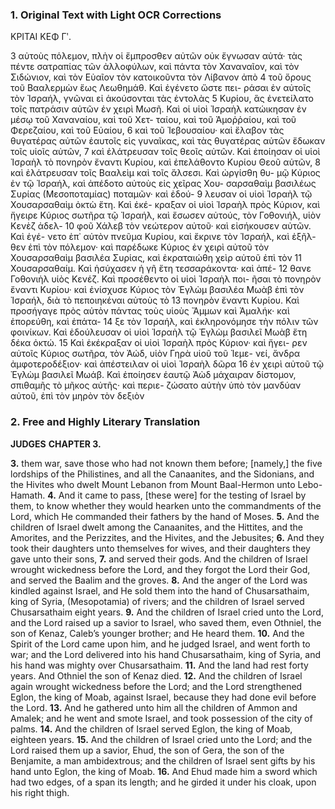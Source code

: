 ### 1. Original Text with Light OCR Corrections

ΚΡΙΤΑΙ ΚΕΦ Γʹ.

3 αὐτοὺς πόλεμον, πλὴν οἱ ἔμπροσθεν αὐτῶν οὐκ ἔγνωσαν αὐτά· τὰς
    πέντε σατραπίας τῶν ἀλλοφύλων, καὶ πάντα τὸν Χαναναῖον, καὶ
    τὸν Σιδώνιον, καὶ τὸν Εὐαῖον τὸν κατοικοῦντα τὸν Λίβανον ἀπὸ
4 τοῦ ὄρους τοῦ Βααλερμὼν ἕως Λεωθημάθ. Καὶ ἐγένετο ὥστε πει-
    ράσαι ἐν αὐτοῖς τὸν Ἰσραήλ, γνῶναι εἰ ἀκούσονται τὰς ἐντολὰς
5 Κυρίου, ἃς ἐνετείλατο τοῖς πατράσιν αὐτῶν ἐν χειρὶ Μωσῆ. Καὶ
    οἱ υἱοὶ Ἰσραὴλ κατώικησαν ἐν μέσῳ τοῦ Χαναναίου, καὶ τοῦ Χετ-
    ταίου, καὶ τοῦ Ἀμοῤῥαίου, καὶ τοῦ Φερεζαίου, καὶ τοῦ Εὐαίου,
6 καὶ τοῦ Ἰεβουσαίου· καὶ ἔλαβον τὰς θυγατέρας αὐτῶν ἑαυτοῖς εἰς
    γυναῖκας, καὶ τὰς θυγατέρας αὐτῶν ἔδωκαν τοῖς υἱοῖς αὐτῶν,
7 καὶ ἐλάτρευσαν τοῖς θεοῖς αὐτῶν. Καὶ ἐποίησαν οἱ υἱοὶ Ἰσραὴλ
    τὸ πονηρὸν ἔναντι Κυρίου, καὶ ἐπελάθοντο Κυρίου Θεοῦ αὐτῶν,
8 καὶ ἐλάτρευσαν τοῖς Βααλεὶμ καὶ τοῖς ἄλσεσι. Καὶ ὠργίσθη θυ-
    μῷ Κύριος ἐν τῷ Ἰσραήλ, καὶ ἀπέδοτο αὐτοὺς εἰς χεῖρας Χου-
    σαρσαθαὶμ βασιλέως Συρίας (Μεσοποταμίας) ποταμῶν· καὶ ἐδού-
9 λευσαν οἱ υἱοὶ Ἰσραὴλ τῷ Χουσαρσαθαὶμ ὀκτὼ ἔτη. Καὶ ἐκέ-
    κραξαν οἱ υἱοὶ Ἰσραὴλ πρὸς Κύριον, καὶ ἤγειρε Κύριος σωτῆρα
    τῷ Ἰσραήλ, καὶ ἔσωσεν αὐτούς, τὸν Γοθονιήλ, υἱὸν Κενὲζ ἀδελ-
10 φοῦ Χάλεβ τὸν νεώτερον αὐτοῦ· καὶ εἰσήκουσεν αὐτῶν. Καὶ ἐγέ-
    νετο ἐπ᾿ αὐτὸν πνεῦμα Κυρίου, καὶ ἔκρινε τὸν Ἰσραήλ, καὶ ἐξῆλ-
    θεν ἐπὶ τὸν πόλεμον· καὶ παρέδωκε Κύριος ἐν χειρὶ αὐτοῦ τὸν
    Χουσαρσαθαὶμ βασιλέα Συρίας, καὶ ἐκραταιώθη χεὶρ αὐτοῦ ἐπὶ τὸν
11 Χουσαρσαθαίμ. Καὶ ἡσύχασεν ἡ γῆ ἔτη τεσσαράκοντα· καὶ ἀπέ-
12 θανε Γοθονιὴλ υἱὸς Κενέζ. Καὶ προσέθεντο οἱ υἱοὶ Ἰσραὴλ ποι-
    ῆσαι τὸ πονηρὸν ἔναντι Κυρίου· καὶ ἐνίσχυσε Κύριος τὸν Ἐγλὼμ
    βασιλέα Μωὰβ ἐπὶ τὸν Ἰσραήλ, διὰ τὸ πεποιηκέναι αὐτοὺς τὸ
13 πονηρὸν ἔναντι Κυρίου. Καὶ προσήγαγε πρὸς αὐτὸν πάντας
    τοὺς υἱοὺς Ἄμμων καὶ Ἀμαλήκ· καὶ ἐπορεύθη, καὶ ἐπάτα-
14 ξε τὸν Ἰσραήλ, καὶ ἐκληρονόμησε τὴν πόλιν τῶν φοινίκων. Καὶ
    ἐδούλευσαν οἱ υἱοὶ Ἰσραὴλ τῷ Ἐγλὼμ βασιλεῖ Μωὰβ ἔτη δέκα ὀκτώ.
15 Καὶ ἐκέκραξαν οἱ υἱοὶ Ἰσραὴλ πρὸς Κύριον· καὶ ἤγει-
    ρεν αὐτοῖς Κύριος σωτῆρα, τὸν Ἀώδ, υἱὸν Γηρὰ υἱοῦ τοῦ Ἰεμε-
    νεί, ἄνδρα ἀμφοτεροδέξιον· καὶ ἀπέστειλαν οἱ υἱοὶ Ἰσραὴλ δῶρα
16 ἐν χειρὶ αὐτοῦ τῷ Ἐγλὼμ βασιλεῖ Μωάβ. Καὶ ἐποίησεν ἑαυτῷ
    Ἀὼδ μάχαιραν δίστομον, σπιθαμῆς τὸ μῆκος αὐτῆς· καὶ περιε-
    ζώσατο αὐτὴν ὑπὸ τὸν μανδύαν αὐτοῦ, ἐπὶ τὸν μηρὸν τὸν δεξιὸν

### 2. Free and Highly Literary Translation

**JUDGES**
**CHAPTER 3.**

**3.** them war, save those who had not known them before; [namely,]
    the five lordships of the Philistines, and all the Canaanites,
    and the Sidonians, and the Hivites who dwelt Mount Lebanon
    from Mount Baal-Hermon unto Lebo-Hamath.
**4.** And it came to pass, [these were] for the testing of Israel by them,
    to know whether they would hearken unto the commandments of the Lord,
    which He commanded their fathers by the hand of Moses.
**5.** And the children of Israel dwelt among the Canaanites,
    and the Hittites, and the Amorites, and the Perizzites,
    and the Hivites, and the Jebusites;
**6.** And they took their daughters unto themselves for wives,
    and their daughters they gave unto their sons,
**7.** and served their gods.
    And the children of Israel wrought wickedness before the Lord,
    and they forgot the Lord their God,
    and served the Baalim and the groves.
**8.** And the anger of the Lord was kindled against Israel,
    and He sold them into the hand of Chusarsathaim,
    king of Syria, (Mesopotamia) of rivers;
    and the children of Israel served Chusarsathaim eight years.
**9.** And the children of Israel cried unto the Lord,
    and the Lord raised up a savior to Israel, who saved them,
    even Othniel, the son of Kenaz, Caleb’s younger brother;
    and He heard them.
**10.** And the Spirit of the Lord came upon him,
    and he judged Israel, and went forth to war;
    and the Lord delivered into his hand Chusarsathaim, king of Syria,
    and his hand was mighty over Chusarsathaim.
**11.** And the land had rest forty years.
    And Othniel the son of Kenaz died.
**12.** And the children of Israel again wrought wickedness before the Lord;
    and the Lord strengthened Eglon, the king of Moab, against Israel,
    because they had done evil before the Lord.
**13.** And he gathered unto him all the children of Ammon and Amalek;
    and he went and smote Israel,
    and took possession of the city of palms.
**14.** And the children of Israel served Eglon, the king of Moab, eighteen years.
**15.** And the children of Israel cried unto the Lord;
    and the Lord raised them up a savior,
    Ehud, the son of Gera, the son of the Benjamite,
    a man ambidextrous;
    and the children of Israel sent gifts by his hand unto Eglon, the king of Moab.
**16.** And Ehud made him a sword which had two edges,
    of a span its length;
    and he girded it under his cloak, upon his right thigh.